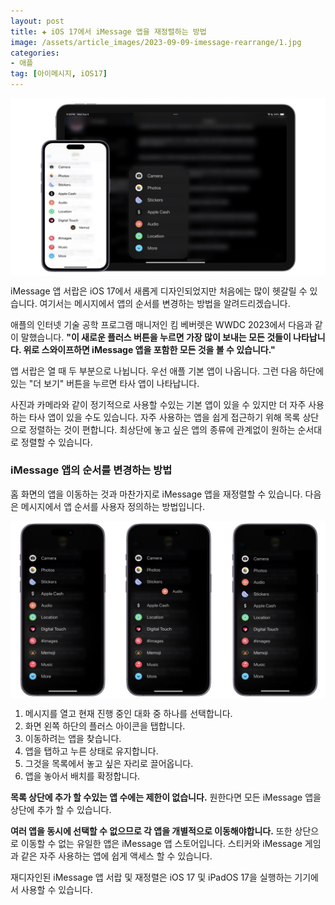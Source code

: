 ```yaml
---
layout: post  
title: ✚ iOS 17에서 iMessage 앱을 재정렬하는 방법
image: /assets/article_images/2023-09-09-imessage-rearrange/1.jpg
categories:
- 애플
tag: [아이메시지, iOS17]
---
```


<div class="markdown-image">
<img src="/assets/article_images/2023-09-09-imessage-rearrange/1.jpg" alt="" align="middle"/> </div>

<p class="drop-korean">
iMessage 앱 서랍은 iOS 17에서 새롭게 디자인되었지만 처음에는 많이 헷갈릴 수 있습니다. 여기서는 메시지에서 앱의 순서를 변경하는 방법을 알려드리겠습니다. 
</p>

애플의 인터넷 기술 공학 프로그램 매니저인 킴 베버렛은 WWDC 2023에서 다음과 같이 말했습니다. **"이 새로운 플러스 버튼을 누르면 가장 많이 보내는 모든 것들이 나타납니다. 위로 스와이프하면 iMessage 앱을 포함한 모든 것을 볼 수 있습니다."**

앱 서랍은 열 때 두 부분으로 나뉩니다. 우선 애플 기본 앱이 나옵니다. 그런 다음 하단에있는 "더 보기" 버튼을 누르면 타사 앱이 나타납니다.

사진과 카메라와 같이 정기적으로 사용할 수있는 기본 앱이 있을 수 있지만 더 자주 사용하는 타사 앱이 있을 수도 있습니다. 자주 사용하는 앱을 쉽게 접근하기 위해 목록 상단으로 정렬하는 것이 편합니다. 최상단에 놓고 싶은 앱의 종류에 관계없이 원하는 순서대로 정렬할 수 있습니다. 

### iMessage 앱의 순서를 변경하는 방법
홈 화면의 앱을 이동하는 것과 마찬가지로 iMessage 앱을 재정렬할 수 있습니다. 다음은 메시지에서 앱 순서를 사용자 정의하는 방법입니다.

<div class="markdown-image">
<img src="/assets/article_images/2023-09-09-imessage-rearrange/2.jpg" alt="" align="middle"/> </div>

1. 메시지를 열고 현재 진행 중인 대화 중 하나를 선택합니다.
2. 화면 왼쪽 하단의 플러스 아이콘을 탭합니다.
3. 이동하려는 앱을 찾습니다.
4. 앱을 탭하고 누른 상태로 유지합니다.
5. 그것을 목록에서 놓고 싶은 자리로 끌어옵니다.
6. 앱을 놓아서 배치를 확정합니다.

**목록 상단에 추가 할 수있는 앱 수에는 제한이 없습니다.** 원한다면 모든 iMessage 앱을 상단에 추가 할 수 있습니다.

**여러 앱을 동시에 선택할 수 없으므로 각 앱을 개별적으로 이동해야합니다.** 또한 상단으로 이동할 수 없는 유일한 앱은 iMessage 앱 스토어입니다. 스티커와 iMessage 게임과 같은 자주 사용하는 앱에 쉽게 액세스 할 수 있습니다.

재디자인된 iMessage 앱 서랍 및 재정렬은 iOS 17 및 iPadOS 17을 실행하는 기기에서 사용할 수 있습니다.